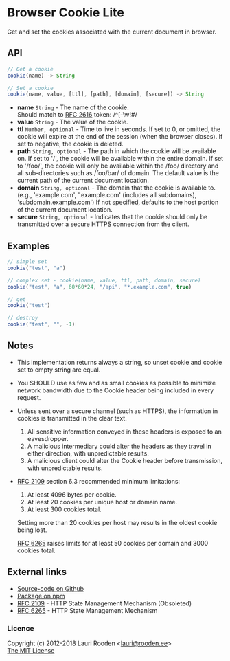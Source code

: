 
[RFC 2109]: http://tools.ietf.org/html/rfc2109
[RFC 2616]: http://tools.ietf.org/html/rfc2616
[RFC 6265]: http://tools.ietf.org/html/rfc6265


Browser Cookie Lite
===================

Get and set the cookies associated with the current document in browser.

API
---

```javascript
// Get a cookie
cookie(name) -> String

// Set a cookie
cookie(name, value, [ttl], [path], [domain], [secure]) -> String
```

 - **name** `String` - The name of the cookie.  
   Should match to [RFC 2616][] token: /^[-\w!#$%&'*+.^`|~]+$/
 - **value** `String` - The value of the cookie.
 - **ttl** `Number, optional` - Time to live in seconds.
   If set to 0, or omitted, the cookie will expire
   at the end of the session (when the browser closes).
   If set to negative, the cookie is deleted.
 - **path** `String, optional` - The path in which the cookie will be available on.
   If set to '/', the cookie will be available within the entire domain.
   If set to '/foo/', the cookie will only be available within
   the /foo/ directory and all sub-directories such as /foo/bar/ of domain.
   The default value is the current path of the current document location.
 - **domain** `String, optional` - The domain that the cookie is available to.
   (e.g., 'example.com', '.example.com' (includes all subdomains), 'subdomain.example.com')
   If not specified, defaults to the host portion of the current document location.
 - **secure** `String, optional` - Indicates that the cookie should only be transmitted
   over a secure HTTPS connection from the client.


Examples
--------

```javascript
// simple set
cookie("test", "a")

// complex set - cookie(name, value, ttl, path, domain, secure)
cookie("test", "a", 60*60*24, "/api", "*.example.com", true)

// get
cookie("test")

// destroy
cookie("test", "", -1)
```


Notes
-----

 - This implementation returns always a string,
   so unset cookie and cookie set to empty string are equal.

 - You SHOULD use as few and as small cookies as possible to minimize network
   bandwidth due to the Cookie header being included in every request.

 - Unless sent over a secure channel (such as HTTPS),
   the information in cookies is transmitted in the clear text.

    1. All sensitive information conveyed in these headers is exposed to
       an eavesdropper.
    2. A malicious intermediary could alter the headers as they travel
       in either direction, with unpredictable results.
    3. A malicious client could alter the Cookie header before
       transmission, with unpredictable results.

 - [RFC 2109][] section 6.3 recommended minimum limitations:

    1. At least 4096 bytes per cookie.
    2. At least 20 cookies per unique host or domain name.
    3. At least 300 cookies total.

   Setting more than 20 cookies per host may results in the oldest cookie being lost.

   [RFC 6265][] raises limits for at least 50 cookies per domain and 3000 cookies total.


External links
--------------

 - [Source-code on Github](https://github.com/litejs/browser-cookie-lite)
 - [Package on npm](https://npmjs.org/package/browser-cookie-lite)
 - [RFC 2109][] - HTTP State Management Mechanism (Obsoleted)
 - [RFC 6265][] - HTTP State Management Mechanism



### Licence

Copyright (c) 2012-2018 Lauri Rooden &lt;lauri@rooden.ee&gt;  
[The MIT License](https://www.litejs.com/MIT-LICENSE.txt)



